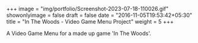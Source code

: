 +++
image = "img/portfolio/Screenshot-2023-07-18-110026.gif"
showonlyimage = false
draft = false
date = "2016-11-05T19:53:42+05:30"
title = "In The Woods - Video Game Menu Project"
weight = 5
+++

A Video Game Menu for a made up game 'In The Woods'.
<!--more-->
